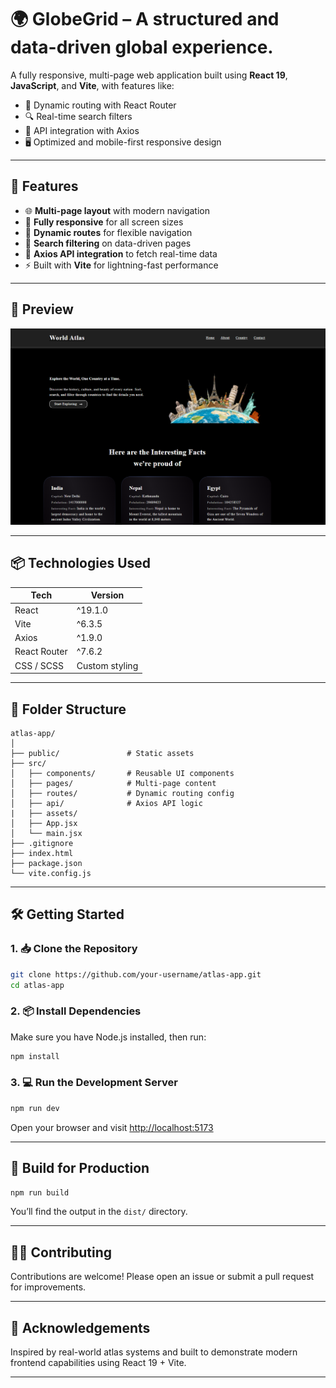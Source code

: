 # 🌍 GlobeGrid – A structured and data-driven global experience.

A fully responsive, multi-page web application built using **React 19**, **JavaScript**, and **Vite**, with features like:

- 📁 Dynamic routing with React Router
- 🔍 Real-time search filters
- 🔄 API integration with Axios
- 🖥️ Optimized and mobile-first responsive design

---

## 🚀 Features

- 🌐 **Multi-page layout** with modern navigation
- 📱 **Fully responsive** for all screen sizes
- 🧭 **Dynamic routes** for flexible navigation
- 🔎 **Search filtering** on data-driven pages
- 📡 **Axios API integration** to fetch real-time data
- ⚡ Built with **Vite** for lightning-fast performance

---

## 📸 Preview

![Atlas Screenshot](./src/assets/preview.png) 

---

## 📦 Technologies Used

| Tech        | Version |
|-------------|---------|
| React       | ^19.1.0   |
| Vite        | ^6.3.5    |
| Axios       | ^1.9.0    |
| React Router| ^7.6.2    |
| CSS / SCSS  | Custom styling |

---

## 📁 Folder Structure

```
atlas-app/
│
├── public/               # Static assets
├── src/
│   ├── components/       # Reusable UI components
│   ├── pages/            # Multi-page content
│   ├── routes/           # Dynamic routing config
│   ├── api/              # Axios API logic
|   ├── assets/         
│   ├── App.jsx
│   └── main.jsx
├── .gitignore
├── index.html
├── package.json
└── vite.config.js
```

---

## 🛠️ Getting Started

### 1. 📥 Clone the Repository

```bash
git clone https://github.com/your-username/atlas-app.git
cd atlas-app
```

### 2. 📦 Install Dependencies

Make sure you have Node.js installed, then run:

```bash
npm install
```

### 3. 💻 Run the Development Server

```bash
npm run dev
```

Open your browser and visit [http://localhost:5173](http://localhost:5173)

---

## 🧪 Build for Production

```bash
npm run build
```

You’ll find the output in the `dist/` directory.

---

## 🧑‍💻 Contributing

Contributions are welcome! Please open an issue or submit a pull request for improvements.

---


## 🙌 Acknowledgements

Inspired by real-world atlas systems and built to demonstrate modern frontend capabilities using React 19 + Vite.

---
